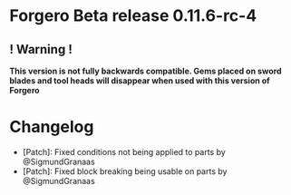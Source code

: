 # Forgero Beta release 0.11.6-rc-4

## ! Warning !

**This version is not fully backwards compatible. Gems placed on sword blades and tool heads will disappear when used
with this version of Forgero**

# Changelog

* [Patch]: Fixed conditions not being applied to parts by @SigmundGranaas
* [Patch]:  Fixed block breaking being usable on parts by @SigmundGranaas
